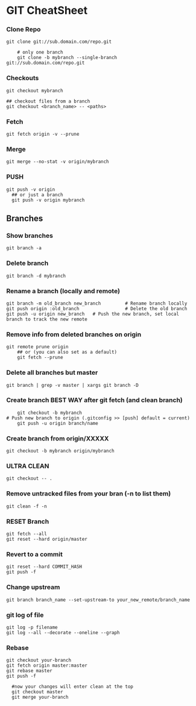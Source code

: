 # GIT CheatSheet

### Clone Repo
```
git clone git://sub.domain.com/repo.git

    # only one branch
    git clone -b mybranch --single-branch git://sub.domain.com/repo.git
```

### Checkouts
```
git checkout mybranch

## checkout files from a branch
git checkout <branch_name> -- <paths>
```

### Fetch
```
git fetch origin -v --prune
```

### Merge
```
git merge --no-stat -v origin/mybranch
```

### PUSH
```
git push -v origin
  ## or just a branch
  git push -v origin mybranch
```

## Branches

### Show branches
```
git branch -a
```

### Delete branch
```
git branch -d mybranch
```

### Rename a branch (locally and remote)
```
git branch -m old_branch new_branch         # Rename branch locally
git push origin :old_branch                 # Delete the old branch
git push -u origin new_branch   # Push the new branch, set local branch to track the new remote
```

### Remove info from deleted branches on origin
```
git remote prune origin
    ## or (you can also set as a default)
    git fetch --prune
```

### Delete all branches but master
```
git branch | grep -v master | xargs git branch -D
```

### Create branch BEST WAY after git fetch (and clean branch)
```
    git checkout -b mybranch
# Push new branch to origin (.gitconfig >> [push] default = current)
    git push -u origin branch/name
```

### Create branch from origin/XXXXX
```
git checkout -b mybranch origin/mybranch
```

### ULTRA CLEAN
```
git checkout -- .
```

### Remove untracked files from your bran (-n to list them)
```
git clean -f -n
```

### RESET Branch
```
git fetch --all
git reset --hard origin/master
```

### Revert to a commit
```
git reset --hard COMMIT_HASH
git push -f
```

### Change upstream
```
git branch branch_name --set-upstream-to your_new_remote/branch_name
```

### git log of file
```
git log -p filename
git log --all --decorate --oneline --graph
```

### Rebase
```
git checkout your-branch
git fetch origin master:master
git rebase master
git push -f

  #now your changes will enter clean at the top
  git checkout master
  git merge your-branch
```
